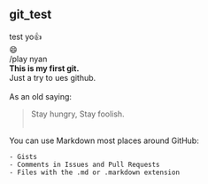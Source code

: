 ## git_test<br>
test yo:+1: <br>
:smile: <br>
/play nyan <br>
**This is my first git.**<br>
Just a try to ues github.<br><br>
As an old saying:
  > Stay hungry,
  > Stay foolish.<br><br>

You can use Markdown most places around GitHub:

    - Gists
    - Comments in Issues and Pull Requests
    - Files with the .md or .markdown extension
